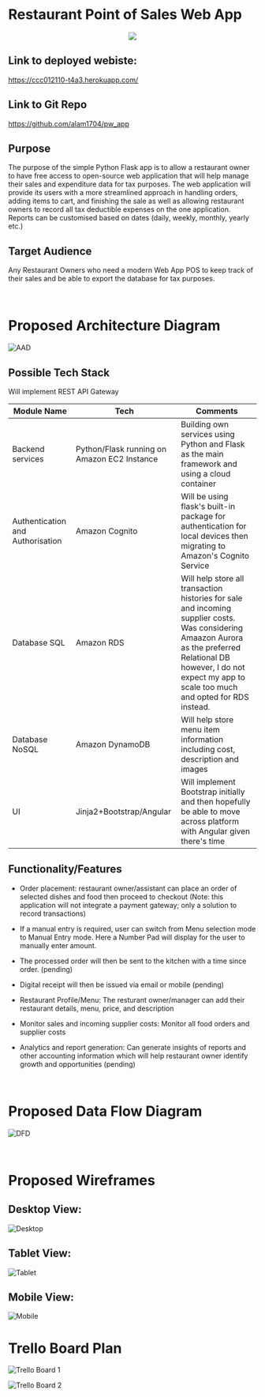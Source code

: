 # Restaurant Point of Sales Web App

<p align="center">
    <img src="docs/logo.png">
</p>

## Link to deployed webiste:

https://ccc012110-t4a3.herokuapp.com/

## Link to Git Repo

https://github.com/alam1704/pw_app

## Purpose

The purpose of the simple Python Flask app is to allow a restaurant owner to have free access to open-source web application that will help manage their sales and expenditure data for tax purposes. The web application will provide its users with a more streamlined approach in handling orders, adding items to cart, and finishing the sale as well as allowing restaurant owners to record all tax deductible expenses on the one application. Reports can be customised based on dates (daily, weekly, monthly, yearly etc.)

## Target Audience

Any Restaurant Owners who need a modern Web App POS to keep track of their sales and be able to export the database for tax purposes.

<br>

# Proposed Architecture Diagram

![AAD](/docs/T4A2_AAD2.drawio.png)

## Possible Tech Stack

Will implement REST API Gateway

| Module Name | Tech | Comments |
| --- | --- | --- |
| Backend services | Python/Flask running on Amazon EC2 Instance |  Building own services using Python and Flask as the main framework and using a cloud container |
| Authentication and Authorisation | Amazon Cognito | Will be using flask's built-in package for authentication for local devices then migrating to Amazon's Cognito Service |
| Database SQL | Amazon RDS | Will help store all transaction histories for sale and incoming supplier costs. Was considering Amaazon Aurora as the preferred Relational DB however, I do not expect my app to scale too much and opted for RDS instead. | 
| Database NoSQL | Amazon DynamoDB | Will help store menu item information including cost, description and images |
| UI | Jinja2+Bootstrap/Angular | Will implement Bootstrap initially and then hopefully be able to move across platform with Angular given there's time |

## Functionality/Features

- Order placement: restaurant owner/assistant can place an order of selected dishes and food then proceed to checkout (Note: this application will not integrate a payment gateway; only a solution to record transactions)

- If a manual entry is required, user can switch from Menu selection mode to Manual Entry mode. Here a Number Pad will display for the user to manually enter amount.

- The processed order will then be sent to the kitchen with a time since order. (pending)

- Digital receipt will then be issued via email or mobile (pending)

- Restaurant Profile/Menu: The resturant owner/manager can add their restaurant details, menu, price, and description

- Monitor sales and incoming supplier costs: Monitor all food orders and supplier costs

- Analytics and report generation: Can generate insights of reports and other accounting information which will help restaurant owner identify growth and opportunities (pending)

<br>

# Proposed Data Flow Diagram

![DFD](/docs/T4A2_dfd.drawio.png)

<br>

# Proposed Wireframes

## Desktop View:

![Desktop](/docs/Desktop.png) 

## Tablet View:

![Tablet](/docs/Tablet.png)

## Mobile View:

![Mobile](/docs/Mobile.png)

# Trello Board Plan 

![Trello Board 1](/docs/Trello1.png)

![Trello Board 2](/docs/Trello2.png)
